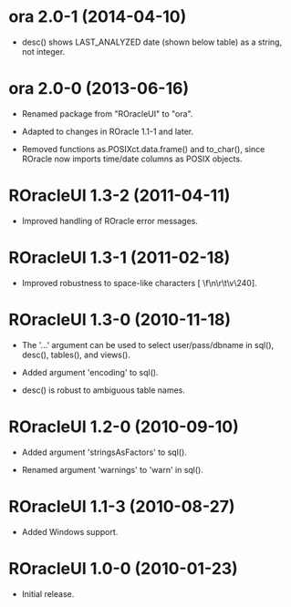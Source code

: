 # ora 2.0-1 (2014-04-10)

* desc() shows LAST_ANALYZED date (shown below table) as a string, not integer.




# ora 2.0-0 (2013-06-16)

* Renamed package from "ROracleUI" to "ora".

* Adapted to changes in ROracle 1.1-1 and later.

* Removed functions as.POSIXct.data.frame() and to_char(), since ROracle now
  imports time/date columns as POSIX objects.




# ROracleUI 1.3-2 (2011-04-11)

* Improved handling of ROracle error messages.




# ROracleUI 1.3-1 (2011-02-18)

* Improved robustness to space-like characters [ \f\n\r\t\v\240].




# ROracleUI 1.3-0 (2010-11-18)

* The '...' argument can be used to select user/pass/dbname in sql(), desc(),
  tables(), and views().

* Added argument 'encoding' to sql().

* desc() is robust to ambiguous table names.




# ROracleUI 1.2-0 (2010-09-10)

* Added argument 'stringsAsFactors' to sql().

* Renamed argument 'warnings' to 'warn' in sql().




# ROracleUI 1.1-3 (2010-08-27)

* Added Windows support.




# ROracleUI 1.0-0 (2010-01-23)

* Initial release.
